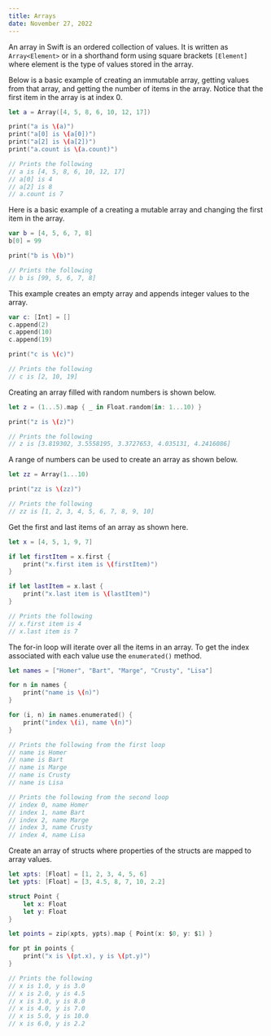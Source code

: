 ```yaml
---
title: Arrays
date: November 27, 2022
---
```


An array in Swift is an ordered collection of values. It is written as `Array<Element>` or in a shorthand form using square brackets `[Element]` where element is the type of values stored in the array.

Below is a basic example of creating an immutable array, getting values from that array, and getting the number of items in the array. Notice that the first item in the array is at index 0.

```swift
let a = Array([4, 5, 8, 6, 10, 12, 17])

print("a is \(a)")
print("a[0] is \(a[0])")
print("a[2] is \(a[2])")
print("a.count is \(a.count)")

// Prints the following
// a is [4, 5, 8, 6, 10, 12, 17]
// a[0] is 4
// a[2] is 8
// a.count is 7
```

Here is a basic example of a creating a mutable array and changing the first item in the array.

```swift
var b = [4, 5, 6, 7, 8]
b[0] = 99

print("b is \(b)")

// Prints the following
// b is [99, 5, 6, 7, 8]
```

This example creates an empty array and appends integer values to the array.

```swift
var c: [Int] = []
c.append(2)
c.append(10)
c.append(19)

print("c is \(c)")

// Prints the following
// c is [2, 10, 19]
```

Creating an array filled with random numbers is shown below.

```swift
let z = (1...5).map { _ in Float.random(in: 1...10) }

print("z is \(z)")

// Prints the following
// z is [3.819302, 3.5558195, 3.3727653, 4.035131, 4.2416086]
```

A range of numbers can be used to create an array as shown below.

```swift
let zz = Array(1...10)

print("zz is \(zz)")

// Prints the following
// zz is [1, 2, 3, 4, 5, 6, 7, 8, 9, 10]
```

Get the first and last items of an array as shown here.

```swift
let x = [4, 5, 1, 9, 7]

if let firstItem = x.first {
    print("x.first item is \(firstItem)")
}

if let lastItem = x.last {
    print("x.last item is \(lastItem)")
}

// Prints the following
// x.first item is 4
// x.last item is 7
```

The for-in loop will iterate over all the items in an array. To get the index associated with each value use the `enumerated()` method.

```swift
let names = ["Homer", "Bart", "Marge", "Crusty", "Lisa"]

for n in names {
    print("name is \(n)")
}

for (i, n) in names.enumerated() {
    print("index \(i), name \(n)")
}

// Prints the following from the first loop
// name is Homer
// name is Bart
// name is Marge
// name is Crusty
// name is Lisa

// Prints the following from the second loop
// index 0, name Homer
// index 1, name Bart
// index 2, name Marge
// index 3, name Crusty
// index 4, name Lisa
```

Create an array of structs where properties of the structs are mapped to array values.

```swift
let xpts: [Float] = [1, 2, 3, 4, 5, 6]
let ypts: [Float] = [3, 4.5, 8, 7, 10, 2.2]

struct Point {
    let x: Float
    let y: Float
}

let points = zip(xpts, ypts).map { Point(x: $0, y: $1) }

for pt in points {
    print("x is \(pt.x), y is \(pt.y)")
}

// Prints the following
// x is 1.0, y is 3.0
// x is 2.0, y is 4.5
// x is 3.0, y is 8.0
// x is 4.0, y is 7.0
// x is 5.0, y is 10.0
// x is 6.0, y is 2.2
```
